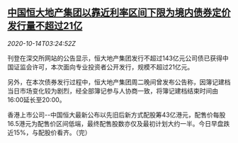 <!--1602649397000-->
[中国恒大地产集团以靠近利率区间下限为境内债券定价 发行量不超过21亿](https://cn.reuters.com/article/evergrande-bonds-pricing-1014-wedn-idCNKBS26Z0BR)
------

<div><i>2020-10-14T03:24:52Z</i></div><p>刊登在深交所网站的公告显示，恒大地产集团发行不超过143亿元公司债已获得中国证监会许可，本次面向专业投资者公开发行，规模不超过21亿元。</p><p>另外，在本次债券发行过程中，恒大地产集团周二晚间曾发布公告称，因簿记建档当日市场变化较为剧烈，经全部簿记参与人协商一致，将簿记建档结束时间由16:00延长至20:00。</p><p>香港上市公司--中国恒大最新公布以先旧后新方式配股筹43亿港元，配售价每股16.5港元为配售价区间低端，最终配售股数亦仅及最初计划大约一半。今日早盘跌近15%，与配股价看齐。（完）</p>
